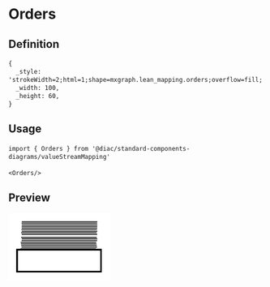 # Orders

## Definition

```
{
  _style: 'strokeWidth=2;html=1;shape=mxgraph.lean_mapping.orders;overflow=fill;',
  _width: 100,
  _height: 60,
}
```

## Usage

```
import { Orders } from '@diac/standard-components-diagrams/valueStreamMapping'

<Orders/>
```

## Preview

<img src="./orders.png" width="200"/>

